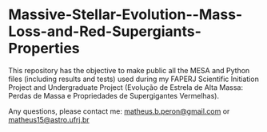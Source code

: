 # Massive-Stellar-Evolution--Mass-Loss-and-Red-Supergiants-Properties

This repository has the objective to make public all the MESA and Python files (including results and tests) used during my FAPERJ Scientific Initiation Project and Undergraduate Project (Evolução de Estrela de Alta Massa: Perdas de Massa e Propriedades de Supergigantes Vermelhas).

Any questions, please contact me: matheus.b.peron@gmail.com or matheus15@astro.ufrj.br
